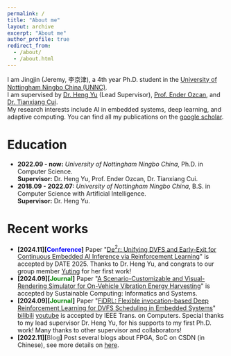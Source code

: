 ```yaml
---
permalink: /
title: "About me"
layout: archive
excerpt: "About me"
author_profile: true
redirect_from: 
  - /about/
  - /about.html
---
```


I am Jingjin (Jeremy, 李京津), a 4th year Ph.D. student in the [University of Nottingham Ningbo China (UNNC)](https://www.nottingham.edu.cn/en/index.aspx). <br/>
I am supervised by [Dr. Heng Yu](https://eleyuheng.github.io/) (Lead Supervisor), [Prof. Ender Ozcan](https://people.cs.nott.ac.uk/pszeo/), and [Dr. Tianxiang Cui](https://research.nottingham.edu.cn/en/persons/tianxiang-cui). <br/>
My research interests include AI in embedded systems, deep learning, and adaptive computing. You can find all my publications on the [google scholar](https://scholar.google.com/citations?user=--gMvG4AAAAJ&hl=en).

Education
======
* **2022.09 - now:** _University of Nottingham Ningbo China_, Ph.D. in Computer Science. <br/>
**Supervisor:** Dr. Heng Yu, Prof. Ender Ozcan, Dr. Tianxiang Cui.
* **2018.09 - 2022.07:** _University of Nottingham Ningbo China_, B.S. in Computer Science with Artificial Intelligence. <br/>
**Supervisor:** Dr. Heng Yu.

Recent works
======
* **[2024.11][<font color=blue>Conference</font>]** Paper "[De$^2$r: Unifying DVFS and Early-Exit for Continuous Embedded AI Inference via Reinforcement Learning](https://ieeexplore.ieee.org/abstract/document/10992707)" is accepted by DATE 2025. Thanks to Dr. Heng Yu, and congrats to our group member [Yuting](https://scholar.google.com/citations?user=xnNRSj8AAAAJ&hl=en) for her first work!
* **[2024.09][<font color=green>Journal</font>]** Paper "[A Scenario-Customizable and Visual-Rendering Simulator for On-Vehicle Vibration Energy Harvesting](https://www.sciencedirect.com/science/article/pii/S2210537924000842)" is accepted by Sustainable Computing: Informatics and Systems.
* **[2024.09][<font color=green>Journal</font>]** Paper "[FiDRL: Flexible invocation-based Deep Reinforcement Learning for DVFS Scheduling in Embedded Systems](https://ieeexplore.ieee.org/stamp/stamp.jsp?arnumber=10689358)" [bilibili](https://www.bilibili.com/video/BV1yi4sezEUo/?share_source=copy_web&vd_source=a40b7030c393ec43c24004e26ae37e7d) [youtube](https://youtu.be/80hEzFmlDIE?si=nKAtPtt8kEACN_79) is accepted by IEEE Trans. on Computers. Special thanks to my lead supervisor Dr. Heng Yu, for his supports to my first Ph.D. work! Many thanks to other supervisor and collaborators!
* **[2022.11][<font color=gray>Blog</font>]** Post several blogs about FPGA, SoC on CSDN (in Chinese), see more details on [here](https://blog.csdn.net/jeremy0621).
